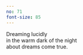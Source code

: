 ```yaml
---
no: 71
font-size: 85
---
```


Dreaming lucidly  
in the warm dark of the night  
about dreams come true. 
